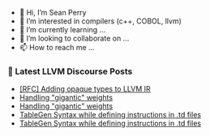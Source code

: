 - 👋 Hi, I’m Sean Perry
- 👀 I’m interested in compilers (c++, COBOL, llvm)
- 🌱 I’m currently learning ...
- 💞️ I’m looking to collaborate on ...
- 📫 How to reach me ...

<!---
s66perry/s66perry is a ✨ special ✨ repository because its `README.md` (this file) appears on your GitHub profile.
You can click the Preview link to take a look at your changes.
--->
### 📕 Latest LLVM Discourse Posts

<!-- DISCOURSE-LLVM:START -->
- [[RFC] Adding opaque types to LLVM IR](https://discourse.llvm.org/t/rfc-adding-opaque-types-to-llvm-ir/65326#post_8)
- [Handling &quot;gigantic&quot; weights](https://discourse.llvm.org/t/handling-gigantic-weights/65406#post_8)
- [Handling &quot;gigantic&quot; weights](https://discourse.llvm.org/t/handling-gigantic-weights/65406#post_7)
- [TableGen Syntax while defining instructions in .td files](https://discourse.llvm.org/t/tablegen-syntax-while-defining-instructions-in-td-files/65439#post_4)
- [TableGen Syntax while defining instructions in .td files](https://discourse.llvm.org/t/tablegen-syntax-while-defining-instructions-in-td-files/65439#post_3)
<!-- DISCOURSE-LLVM:END -->

